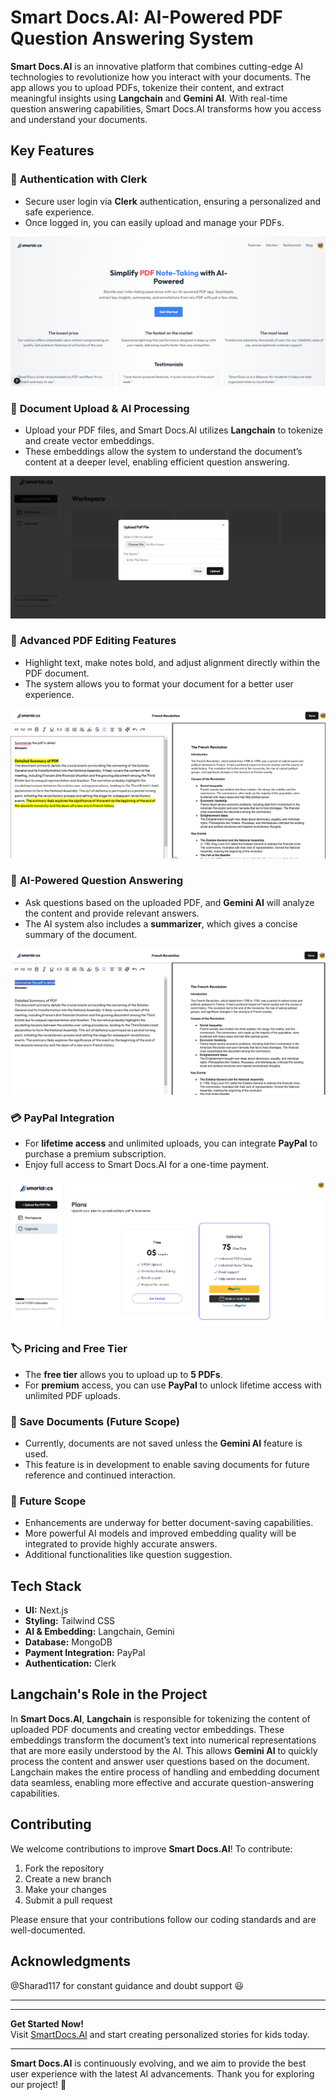# Smart Docs.AI: AI-Powered PDF Question Answering System

**Smart Docs.AI** is an innovative platform that combines cutting-edge AI technologies to revolutionize how you interact with your documents. The app allows you to upload PDFs, tokenize their content, and extract meaningful insights using **Langchain** and **Gemini AI**. With real-time question answering capabilities, Smart Docs.AI transforms how you access and understand your documents.

## Key Features

### 🔐 **Authentication with Clerk**
- Secure user login via **Clerk** authentication, ensuring a personalized and safe experience.  
- Once logged in, you can easily upload and manage your PDFs.

![Login Page](./images/Screenshot%202024-12-02%20183014.png)

### 📄 **Document Upload & AI Processing**
- Upload your PDF files, and Smart Docs.AI utilizes **Langchain** to tokenize and create vector embeddings.  
- These embeddings allow the system to understand the document’s content at a deeper level, enabling efficient question answering.

![Upload Page](./images/Screenshot%202024-12-02%20183043.png)

### 📝 **Advanced PDF Editing Features**
- Highlight text, make notes bold, and adjust alignment directly within the PDF document.  
- The system allows you to format your document for a better user experience.

![PDF Page](./images/Screenshot%202024-12-02%20185911.png)

### 🤖 **AI-Powered Question Answering**
- Ask questions based on the uploaded PDF, and **Gemini AI** will analyze the content and provide relevant answers.  
- The AI system also includes a **summarizer**, which gives a concise summary of the document.

![PDF Page](./images/Screenshot%202024-12-02%20185655.png)

### 💳 **PayPal Integration**
- For **lifetime access** and unlimited uploads, you can integrate **PayPal** to purchase a premium subscription.  
- Enjoy full access to Smart Docs.AI for a one-time payment.

![PayPal Integration](./images/Screenshot%202024-12-02%20190126.png)

### 🏷️ **Pricing and Free Tier**
- The **free tier** allows you to upload up to **5 PDFs**.  
- For **premium** access, you can use **PayPal** to unlock lifetime access with unlimited PDF uploads.

### 💾 **Save Documents (Future Scope)**
- Currently, documents are not saved unless the **Gemini AI** feature is used.  
- This feature is in development to enable saving documents for future reference and continued interaction.

### 🚀 **Future Scope**
- Enhancements are underway for better document-saving capabilities.  
- More powerful AI models and improved embedding quality will be integrated to provide highly accurate answers.  
- Additional functionalities like question suggestion.

## Tech Stack

- **UI:** Next.js
- **Styling:** Tailwind CSS
- **AI & Embedding:** Langchain, Gemini
- **Database:** MongoDB
- **Payment Integration:** PayPal
- **Authentication:** Clerk

## Langchain's Role in the Project

In **Smart Docs.AI**, **Langchain** is responsible for tokenizing the content of uploaded PDF documents and creating vector embeddings. These embeddings transform the document’s text into numerical representations that are more easily understood by the AI. This allows **Gemini AI** to quickly process the content and answer user questions based on the document. Langchain makes the entire process of handling and embedding document data seamless, enabling more effective and accurate question-answering capabilities.

## Contributing

We welcome contributions to improve **Smart Docs.AI**! To contribute:

1. Fork the repository
2. Create a new branch
3. Make your changes
4. Submit a pull request

Please ensure that your contributions follow our coding standards and are well-documented.

## Acknowledgments

@Sharad117 for constant guidance and doubt support 😃

---

---

**Get Started Now!**  
Visit [SmartDocs.AI](https://smart-docs-ai.vercel.app/) and start creating personalized stories for kids today.

---

**Smart Docs.AI** is continuously evolving, and we aim to provide the best user experience with the latest AI advancements. Thank you for exploring our project! 🎉
